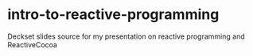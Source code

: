 intro-to-reactive-programming
=============================

Deckset slides source for my presentation on reactive programming and ReactiveCocoa
